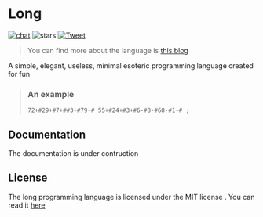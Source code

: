 # Long

[![chat](https://shields.io/discord/808537055177080892)](https://discord.gg/vzcNRVrHR5)
![stars](https://img.shields.io/github/stars/pranavbaburaj/long?color=%237289da&label=stars&style=plastic)
[![Tweet](https://img.shields.io/twitter/url/http/shields.io.svg?style=social)](https://twitter.com/intent/tweet?text=A%20simple%20esoteric%20programming%20language%204&url=https://github.com/pranavbaburaj/long&via=baburaj_pranav&hashtags=developers,esoteric,language)

> You can find more about the language is [this blog](https://dev.to/pranavbaburaj/long-an-esoteric-language-pag?fbclid=IwAR14z86ebnanThbxtTmo8RKuEUtbu5PSuWBx5nMV2_J_u0eqbSzfYAvsMJg)

A simple, elegant, useless, minimal esoteric programming language created for fun

> ### An example
>
> ```
> 72+#29+#7+##3+#79-# 55+#24+#3+#6-#8-#68-#1+# ;
> ```


## Documentation

The documentation is under contruction

## License

The long programming language is licensed under the MIT license . You can read it [here](LICENSE)
